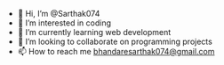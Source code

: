 - 👋 Hi, I’m @Sarthak074
- 👀 I’m interested in coding 
- 🌱 I’m currently learning web development
- 💞️ I’m looking to collaborate on programming projects 
- 📫 How to reach me bhandaresarthak074@gmail.com

<!---
Sarthak074/Sarthak074 is a ✨ special ✨ repository because its `README.md` (this file) appears on your GitHub profile.
You can click the Preview link to take a look at your changes.
--->
